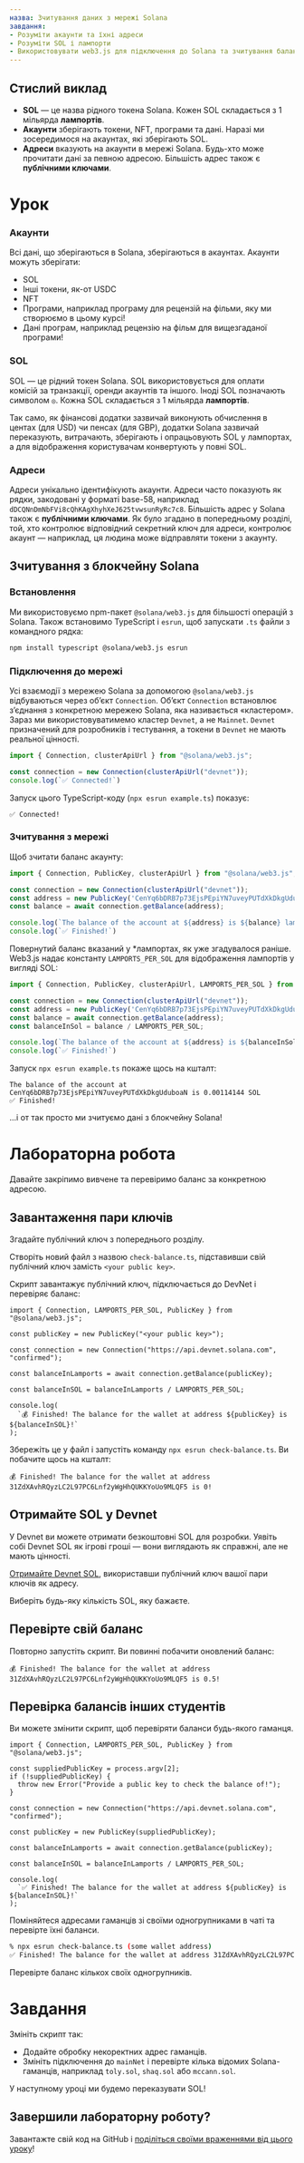 ```yaml
---
назва: Зчитування даних з мережі Solana
завдання:
- Розуміти акаунти та їхні адреси
- Розуміти SOL і лампорти
- Використовувати web3.js для підключення до Solana та зчитування балансу акаунту
---
```


## Стислий виклад 

* **SOL** — це назва рідного токена Solana. Кожен SOL складається з 1 мільярда **лампортів**.
* **Акаунти** зберігають токени, NFT, програми та дані. Наразі ми зосередимося на акаунтах, які зберігають SOL.
* **Адреси** вказують на акаунти в мережі Solana. Будь-хто може прочитати дані за певною адресою. Більшість адрес також є **публічними ключами**.

# Урок

### Акаунти

Всі дані, що зберігаються в Solana, зберігаються в акаунтах. Акаунти можуть зберігати:

* SOL
* Інші токени, як-от USDC
* NFT
* Програми, наприклад програму для рецензій на фільми, яку ми створюємо в цьому курсі!
* Дані програм, наприклад рецензію на фільм для вищезгаданої програми!

### SOL

SOL — це рідний токен Solana. SOL використовується для оплати комісій за транзакції, оренди акаунтів та іншого. Іноді SOL позначають символом `◎`. Кожна SOL складається з 1 мільярда **лампортів**.

Так само, як фінансові додатки зазвичай виконують обчислення в центах (для USD) чи пенсах (для GBP), додатки Solana зазвичай переказують, витрачають, зберігають і опрацьовують SOL у лампортах, а для відображення користувачам конвертують у повні SOL.

### Адреси

Адреси унікально ідентифікують акаунти. Адреси часто показують як рядки, закодовані у форматі base-58, наприклад `dDCQNnDmNbFVi8cQhKAgXhyhXeJ625tvwsunRyRc7c8`. Більшість адрес у Solana також є **публічними ключами**. Як було згадано в попередньому розділі, той, хто контролює відповідний секретний ключ для адреси, контролює акаунт — наприклад, ця людина може відправляти токени з акаунту.

## Зчитування з блокчейну Solana

### Встановлення

Ми використовуємо npm-пакет `@solana/web3.js` для більшості операцій з Solana. Також встановимо TypeScript і `esrun`, щоб запускати `.ts` файли з командного рядка:

```bash
npm install typescript @solana/web3.js esrun 
```

### Підключення до мережі

Усі взаємодії з мережею Solana за допомогою `@solana/web3.js` відбуваються через об’єкт `Connection`. Об’єкт `Connection` встановлює з’єднання з конкретною мережею Solana, яка називається «кластером». Зараз ми використовуватимемо кластер `Devnet`, а не `Mainnet`. `Devnet` призначений для розробників і тестування, а токени в `Devnet` не мають реальної цінності.

```typescript
import { Connection, clusterApiUrl } from "@solana/web3.js";

const connection = new Connection(clusterApiUrl("devnet"));
console.log(`✅ Connected!`)
```

Запуск цього TypeScript-коду (`npx esrun example.ts`) показує:

```
✅ Connected!
```

### Зчитування з мережі

Щоб зчитати баланс акаунту:

```typescript
import { Connection, PublicKey, clusterApiUrl } from "@solana/web3.js";

const connection = new Connection(clusterApiUrl("devnet"));
const address = new PublicKey('CenYq6bDRB7p73EjsPEpiYN7uveyPUTdXkDkgUduboaN');
const balance = await connection.getBalance(address);

console.log(`The balance of the account at ${address} is ${balance} lamports`); 
console.log(`✅ Finished!`)
```

Повернутий баланс вказаний у *лампортах, як уже згадувалося раніше. Web3.js надає константу `LAMPORTS_PER_SOL` для відображення лампортів у вигляді SOL:

```typescript
import { Connection, PublicKey, clusterApiUrl, LAMPORTS_PER_SOL } from "@solana/web3.js";

const connection = new Connection(clusterApiUrl("devnet"));
const address = new PublicKey('CenYq6bDRB7p73EjsPEpiYN7uveyPUTdXkDkgUduboaN');
const balance = await connection.getBalance(address);
const balanceInSol = balance / LAMPORTS_PER_SOL;

console.log(`The balance of the account at ${address} is ${balanceInSol} SOL`); 
console.log(`✅ Finished!`)
```

Запуск `npx esrun example.ts` покаже щось на кшталт:

```
The balance of the account at CenYq6bDRB7p73EjsPEpiYN7uveyPUTdXkDkgUduboaN is 0.00114144 SOL
✅ Finished!
```

...і от так просто ми зчитуємо дані з блокчейну Solana!

# Лабораторна робота 

Давайте закріпимо вивчене та перевіримо баланс за конкретною адресою.

## Завантаження пари ключів

Згадайте публічний ключ з попереднього розділу.

Створіть новий файл з назвою `check-balance.ts`, підставивши свій публічний ключ замість `<your public key>`.

Скрипт завантажує публічний ключ, підключається до DevNet і перевіряє баланс:

```tsx
import { Connection, LAMPORTS_PER_SOL, PublicKey } from "@solana/web3.js";

const publicKey = new PublicKey("<your public key>");

const connection = new Connection("https://api.devnet.solana.com", "confirmed");

const balanceInLamports = await connection.getBalance(publicKey);

const balanceInSOL = balanceInLamports / LAMPORTS_PER_SOL;

console.log(
  `💰 Finished! The balance for the wallet at address ${publicKey} is ${balanceInSOL}!`
);

```

Збережіть це у файл і запустіть команду `npx esrun check-balance.ts`. Ви побачите щось на кшталт:

```
💰 Finished! The balance for the wallet at address 31ZdXAvhRQyzLC2L97PC6Lnf2yWgHhQUKKYoUo9MLQF5 is 0!
```

## Отримайте SOL у Devnet

У Devnet ви можете отримати безкоштовні SOL для розробки. Уявіть собі Devnet SOL як ігрові гроші — вони виглядають як справжні, але не мають цінності.

[Отримайте Devnet SOL](https://faucet.solana.com/), використавши публічний ключ вашої пари ключів як адресу.

Виберіть будь-яку кількість SOL, яку бажаєте.

## Перевірте свій баланс

Повторно запустіть скрипт. Ви повинні побачити оновлений баланс:

```
💰 Finished! The balance for the wallet at address 31ZdXAvhRQyzLC2L97PC6Lnf2yWgHhQUKKYoUo9MLQF5 is 0.5!
```

## Перевірка балансів інших студентів

Ви можете змінити скрипт, щоб перевіряти баланси будь-якого гаманця.

```tsx
import { Connection, LAMPORTS_PER_SOL, PublicKey } from "@solana/web3.js";

const suppliedPublicKey = process.argv[2];
if (!suppliedPublicKey) {
  throw new Error("Provide a public key to check the balance of!");
}

const connection = new Connection("https://api.devnet.solana.com", "confirmed");

const publicKey = new PublicKey(suppliedPublicKey);

const balanceInLamports = await connection.getBalance(publicKey);

const balanceInSOL = balanceInLamports / LAMPORTS_PER_SOL;

console.log(
  `✅ Finished! The balance for the wallet at address ${publicKey} is ${balanceInSOL}!`
);

```

Поміняйтеся адресами гаманців зі своїми одногрупниками в чаті та перевірте їхні баланси.

```bash
% npx esrun check-balance.ts (some wallet address)
✅ Finished! The balance for the wallet at address 31ZdXAvhRQyzLC2L97PC6Lnf2yWgHhQUKKYoUo9MLQF5 is 3!
```

Перевірте баланс кількох своїх одногрупників.

# Завдання

Змініть скрипт так:

* Додайте обробку некоректних адрес гаманців.
* Змініть підключення до `mainNet` і перевірте кілька відомих Solana-гаманців, наприклад `toly.sol`, `shaq.sol` або `mccann.sol`.

У наступному уроці ми будемо переказувати SOL!

## Завершили лабораторну роботу?

Завантажте свій код на GitHub і [поділіться своїми враженнями від цього уроку](https://form.typeform.com/to/IPH0UGz7#answers-lesson=8bbbfd93-1cdc-4ce3-9c83-637e7aa57454)!
